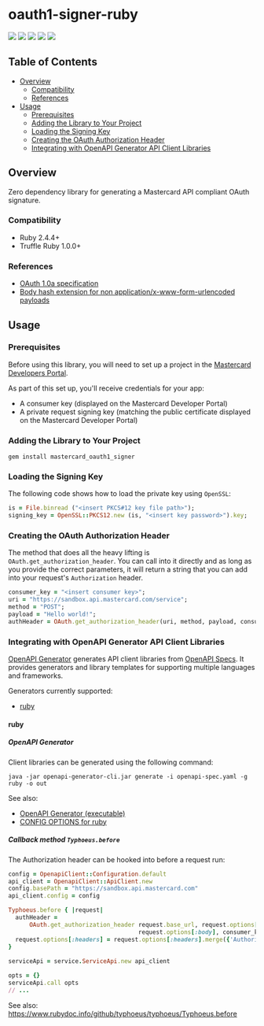 # oauth1-signer-ruby

[![](https://travis-ci.org/Mastercard/oauth1-signer-ruby.svg?branch=master)](https://travis-ci.org/Mastercard/oauth1-signer-ruby)
[![](https://sonarcloud.io/api/project_badges/measure?project=Mastercard_oauth1-signer-ruby&metric=alert_status)](https://sonarcloud.io/dashboard?id=Mastercard_oauth1-signer-ruby)
[![](https://sonarcloud.io/api/project_badges/measure?project=Mastercard_oauth1-signer-ruby&metric=vulnerabilities)](https://sonarcloud.io/dashboard?id=Mastercard_oauth1-signer-ruby)
[![](https://img.shields.io/gem/v/mastercard_oauth1_signer.svg)](https://rubygems.org/gems/mastercard_oauth1_signer)
[![](https://img.shields.io/badge/license-MIT-yellow.svg)](https://github.com/Mastercard/oauth1-signer-ruby/blob/master/LICENSE)


## Table of Contents
- [Overview](#overview)
  * [Compatibility](#compatibility)
  * [References](#references)
- [Usage](#usage)
  * [Prerequisites](#prerequisites)
  * [Adding the Library to Your Project](#adding-the-library-to-your-project)
  * [Loading the Signing Key](#loading-the-signing-key) 
  * [Creating the OAuth Authorization Header](#creating-the-oauth-authorization-header)
  * [Integrating with OpenAPI Generator API Client Libraries](#integrating-with-openapi-generator-api-client-libraries)

## Overview <a name="overview"></a>
Zero dependency library for generating a Mastercard API compliant OAuth signature.

### Compatibility <a name="compatibility"></a>
* Ruby 2.4.4+
* Truffle Ruby 1.0.0+

### References <a name="references"></a>
* [OAuth 1.0a specification](https://tools.ietf.org/html/rfc5849)
* [Body hash extension for non application/x-www-form-urlencoded payloads](https://tools.ietf.org/id/draft-eaton-oauth-bodyhash-00.html)

## Usage <a name="usage"></a>
### Prerequisites <a name="prerequisites"></a>
Before using this library, you will need to set up a project in the [Mastercard Developers Portal](https://developer.mastercard.com). 

As part of this set up, you'll receive credentials for your app:
* A consumer key (displayed on the Mastercard Developer Portal)
* A private request signing key (matching the public certificate displayed on the Mastercard Developer Portal)

### Adding the Library to Your Project <a name="adding-the-library-to-your-project"></a>

```shell
gem install mastercard_oauth1_signer
```

### Loading the Signing Key <a name="loading-the-signing-key"></a>

The following code shows how to load the private key using `OpenSSL`:
```ruby
is = File.binread ("<insert PKCS#12 key file path>");
signing_key = OpenSSL::PKCS12.new (is, "<insert key password>").key;
```

### Creating the OAuth Authorization Header
The method that does all the heavy lifting is `OAuth.get_authorization_header`. You can call into it directly and as long as you provide the correct parameters, it will return a string that you can add into your request's `Authorization` header.

```ruby
consumer_key = "<insert consumer key>";
uri = "https://sandbox.api.mastercard.com/service";
method = "POST";
payload = "Hello world!";
authHeader = OAuth.get_authorization_header(uri, method, payload, consumer_key, signing_key);
```

### Integrating with OpenAPI Generator API Client Libraries <a name="integrating-with-openapi-generator-api-client-libraries"></a>

[OpenAPI Generator](https://github.com/OpenAPITools/openapi-generator) generates API client libraries from [OpenAPI Specs](https://github.com/OAI/OpenAPI-Specification). 
It provides generators and library templates for supporting multiple languages and frameworks.

Generators currently supported:
+ [ruby](#ruby)

#### ruby <a name="ruby"></a>

##### OpenAPI Generator

Client libraries can be generated using the following command:
```shell
java -jar openapi-generator-cli.jar generate -i openapi-spec.yaml -g ruby -o out
```
See also: 
* [OpenAPI Generator (executable)](https://mvnrepository.com/artifact/org.openapitools/openapi-generator-cli)
* [CONFIG OPTIONS for ruby](https://github.com/OpenAPITools/openapi-generator/blob/master/docs/generators/ruby.md)

##### Callback method `Typhoeus.before`

The Authorization header can be hooked into before a request run: 

```ruby
config = OpenapiClient::Configuration.default
api_client = OpenapiClient::ApiClient.new
config.basePath = "https://sandbox.api.mastercard.com"
api_client.config = config

Typhoeus.before { |request|
  authHeader =
      OAuth.get_authorization_header request.base_url, request.options[:method],
                                     request.options[:body], consumer_key, signing_key.key
  request.options[:headers] = request.options[:headers].merge({'Authorization' => authHeader})
}
    
serviceApi = service.ServiceApi.new api_client

opts = {}
serviceApi.call opts
// ...
```

See also: https://www.rubydoc.info/github/typhoeus/typhoeus/Typhoeus.before
